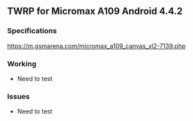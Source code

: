 ## TWRP for Micromax A109 Android 4.4.2

### Specifications
https://m.gsmarena.com/micromax_a109_canvas_xl2-7139.php

### Working
- Need to test

### Issues
- Need to test
